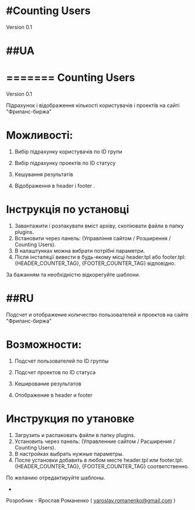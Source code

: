 #Counting Users
==============
Version 0.1

##UA
==============

=======
Counting Users
==============
Version 0.1

Підрахунок і відображення кількості користувачів і проектів на сайті "Фриланс-биржа"

Можливості:
==
1. Вибір підрахунку користувачів по ID групи

2. Вибір підрахунку проектів по ID статусу

3. Кешування результатів

4. Відображення в header і footer
. 


Інструкція по установці 
==
1. Завантажити і розпакувати вміст архіву, скопіювати файли в папку plugins. 
2. Встановити через панель: (Управління сайтом / Розширення / Counting Users).
3. В налаштунках можна вибрати потрібні параметри.
4. Після інсталяції вивести в будь-якому місці header.tpl або footer.tpl:{HEADER_COUNTER_TAG}, {FOOTER_COUNTER_TAG} відповідно. 

За бажанням та необхідністю відкорегуйте шаблони.


##RU
==============

Подсчет и отображение количество пользователей и проектов на сайте "Фриланс-биржа"

Возможности:
==
1. Подсчет пользователей по ID группы

2. Подсчет проектов по ID статуса 

3. Кеширование результатов

4. Отображение в header и footer



Инструкция по утановке 
==
1. Загрузить и распаковать файли в папку plugins. 
2. Установить через панель: (Управленние сайтом / Расширения / Counting Users).
3. В настройках  выбрать нужные параметры.
4. После установки добавить в любом месте header.tpl или footer.tpl:{HEADER_COUNTER_TAG}, {FOOTER_COUNTER_TAG} соответственно. 

По желанию отредактируйте шаблоны.


-
Розробник - Ярослав Романенко ( yaroslav.romanenko@gmail.com )

